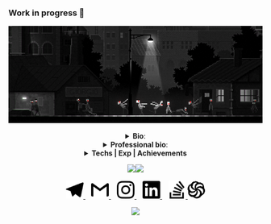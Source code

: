 ### Work in progress 👋


![banner](https://raw.githubusercontent.com/v-excelsior/v-excelsior/main/assets/banner.png)

<details>
  <summary align="center"><b>Bio</b>:</summary>
  <br>
  <div align="center">
    
| Key         | Value                       |
|-------------|-----------------------------|
|  From       |     50.2649 ~ 28.6767       |
|  Age        |           10110             |
| Language    |        🇷🇺  🇺🇦  🇬🇧           |
| Profession  |  Junior JS Developer        |
| Goal 2020   |  10 stars on my projects    |

 </div>
</details>

<details>
  <summary align="center"><b>Professional bio</b>:</summary>
  <br>
  
- 🏁`01.02.2020` - start developer way
- 📄`25.02.2020` - finished first landing page
- 💚`27.04.2020` - start my first app with Vue
- 💙`20.07.2020` - start my first app with React
- 🚀`01.08.2020` - find my first work as Junior JS Developer at [Backendless](https://backendless.com/) 
- ⏱️`09.10.2020` - create first NPM package
- ⭐`14.10.2020` - create awesome README.md
</details>

<details>
  <summary align="center"><b>Techs | Exp | Achievements</b></summary>
  <br>
  <div align="center" width="70%">
   <img src="https://img.shields.io/badge/javascript%20-%23323330.svg?&style=for-the-badge&logo=javascript&logoColor=%23F7DF1E"/>
   <img src="https://img.shields.io/badge/css3%20-%231572B6.svg?&style=for-the-badge&logo=css3&logoColor=white"/>
   <img src="https://img.shields.io/badge/html5%20-%23E34F26.svg?&style=for-the-badge&logo=html5&logoColor=white"/>
   <img src="https://img.shields.io/badge/react%20-%2320232a.svg?&style=for-the-badge&logo=react&logoColor=%2361DAFB"/>
   <img src="https://img.shields.io/badge/vuejs%20-%2335495e.svg?&style=for-the-badge&logo=vue.js&logoColor=%234FC08D"/>
   <img src="https://img.shields.io/badge/bootstrap%20-%23563D7C.svg?&style=for-the-badge&logo=bootstrap&logoColor=white"/>
   <img src="https://img.shields.io/badge/redux%20-%23593d88.svg?&style=for-the-badge&logo=redux&logoColor=white"/>
   <img src="https://img.shields.io/badge/SASS%20-hotpink.svg?&style=for-the-badge&logo=SASS&logoColor=white"/>
   <img src="https://img.shields.io/badge/webpack%20-%238DD6F9.svg?&style=for-the-badge&logo=webpack&logoColor=black" />
   <img src="https://img.shields.io/badge/git%20-%23F05033.svg?&style=for-the-badge&logo=git&logoColor=white"/>
   <img src="https://img.shields.io/badge/firebase%20-%23039BE5.svg?&style=for-the-badge&logo=firebase"/>
  </div>
  
  <p align="center"><b>Also</b>: Jest,LESS, Pug, GULP, BEM, Vue eco-system</p>
  
  <div align="center">
   <img src="https://www.codewars.com/users/Sicely/badges/large"/>
  </div>
  
  <p align="center"><b>Books</b>: 
   <a href="https://git-scm.com/book/en/v2" aria-label="Book Pro Git Link">Pro Git</a>,
   <a href="https://github.com/egonSchiele/grokking_algorithms" aria-label="Book Grokking Algorithms code examples repo">Grokking Algorithms</a>,
   <a href="https://en.wikipedia.org/wiki/Robert_C._Martin" aria-label="Book Clean code link to autor Wiki">Clean Code</a>,
   <a href="https://javascript.info/" aria-label="Book Learn.JS Link">Learn.JS</a>,
  </p>
  

</details>

<p align="center">
<img height="137px" src="https://github-readme-stats.vercel.app/api?username=adamalston&hide_title=true&hide_border=true&show_icons=true&include_all_commits=true&line_height=21&theme=tokyonight" /><img height="137px" src="https://github-readme-stats.vercel.app/api/top-langs/?username=v-excelsior&hide_title=true&hide_border=true&layout=compact&theme=tokyonight"/>
</p>

<p align="center">
 <a href="t.me/v_excelsior" target="_blank" aria-label="Dima's Telegram">
  <img src="assets/telegram.svg" width="35px" alt="Dima's telegram"/>
 </a>
 &nbsp;&nbsp;
 <a href="mailto:vakyla98@gmail.com" target="_blank" aria-label="Dima's mailto">
  <img src="assets/gmail.svg" width="35px" alt="Dima's mailto"/>
 </a>
 &nbsp;&nbsp;
 <a href="https://www.instagram.com/v_excelsior/" target="_blank" aria-label="Dima's Instagram">
  <img src="assets/instagram.svg" width="35px" alt="Dima's Instagram"/>
 </a>
 &nbsp;&nbsp;
 <a href="https://www.linkedin.com/in/dmytro-vakuliuk-3971451a6/" target="_blank" aria-label="Dima's LinkedIn">
  <img src="assets/linkedin.svg" width="35px" alt="Dima's LinkedIn"/>
 </a>
 &nbsp;&nbsp;
 <a href="https://stackoverflow.com/users/13216414/dima-vak/" target="_blank" aria-label="Dima's SO">
  <img src="assets/stackoverflow.svg" width="35px" alt="Dima's SO"/>
 </a>
  <a href="https://www.codewars.com/users/Sicely" target="_blank" aria-label="Dima's CodeWars">
   <img src="assets/codewars.svg" width="35px" alt="Dima's CodeWars"/>
  </a>
</p>

<p align="center">
 <img src="https://visitor-badge.glitch.me/badge?page_id=v-excelsior.v-excelsior/ alt="Visitors counter badge">
</div>

